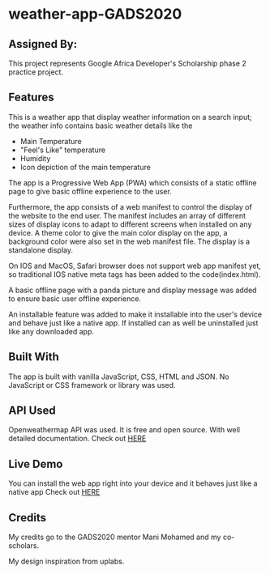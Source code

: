 # weather-app-GADS2020
<h2>Assigned By:</h2>
This project represents Google Africa Developer's Scholarship phase 2 practice project.

<h2> Features</h2>
This is a weather app that display weather information on a search input;
the weather info contains basic weather details like the
<ul><li>Main Temperature</li>
<li>"Feel's Like" temperature</li>
<li>Humidity</li>
<li>Icon depiction of the main temperature</li></ul>

The app is a Progressive Web App (PWA) which consists of a static offline page to give 
basic offline experience to the user.

Furthermore, the app consists of a web manifest to control the display of the website to the 
end user. The manifest includes an array of different sizes of display icons to adapt to different 
screens when installed on any device.
A theme color to give the main color display on the app, a background color were also set in the 
web manifest file.
The display is a standalone display.

On IOS and MacOS, Safari browser does not support web app manifest yet, so traditional IOS native 
meta tags has been added to the code(index.html).

A basic offline page with a panda picture and display message was added to ensure basic user offline 
experience.

An installable feature was added to make it installable into the user's device and behave just like a 
native app. If installed can as well be uninstalled just like any downloaded app.

<h2>Built With</h2>
The app is built with vanilla JavaScript, CSS, HTML and JSON.
No JavaScript or CSS framework or library was used.

<h2>API Used</h2>
Openweathermap API was used. It is free and open source.
With well detailed documentation. Check out <a href="https://openweathermap.org/api">HERE</a>

<h2>Live Demo</h2>
You can install the web app right into your device and it behaves just like a native app
Check out <a href="https://smash-it-weather-app.netlify.app/">HERE</a>

<h2>Credits</h2>
My credits go to the GADS2020 mentor Mani Mohamed and my co-scholars.

My design inspiration from uplabs.




